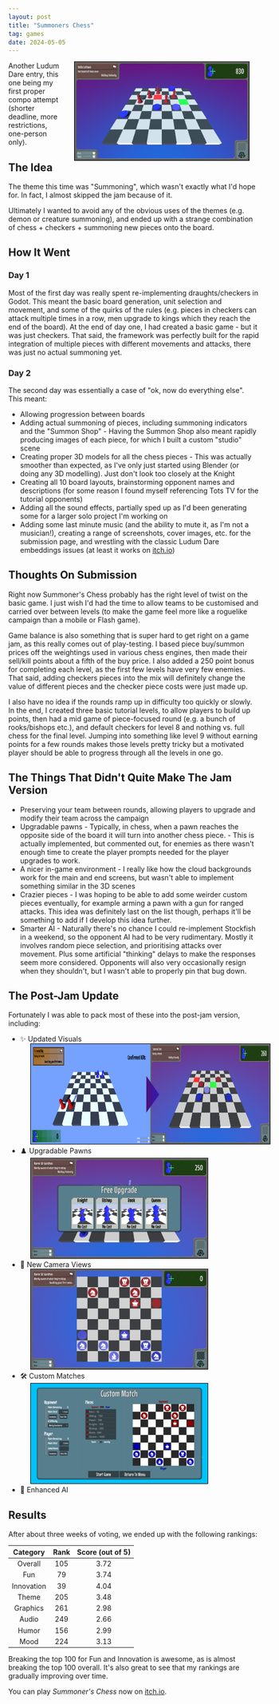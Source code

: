 ```yaml
---
layout: post
title: "Summoners Chess"
tag: games
date: 2024-05-05
---
```


[<img style="float: right; border: 1px solid black" alt="WBTD Screenshot." hspace="20" src="/assets/posts/summoners_chess/cover.png" width="350px">](/assets/posts/summoners_chess/cover.png)

Another Ludum Dare entry, this one being my first proper compo attempt (shorter deadline, more restrictions, one-person only).

## The Idea
The theme this time was "Summoning", which wasn't exactly what I'd hope for. In fact, I almost skipped the jam because of it.

Ultimately I wanted to avoid any of the obvious uses of the themes (e.g. demon or creature summoning), and ended up with a strange combination of chess + checkers + summoning new pieces onto the board.

## How It Went
### Day 1
Most of the first day was really spent re-implementing draughts/checkers in Godot. This meant the basic board generation, unit selection and movement, and some of the quirks of the rules (e.g. pieces in checkers can attack multiple times in a row, men upgrade to kings which they reach the end of the board). At the end of day one, I had created a basic game - but it was just checkers. That said, the framework was perfectly built for the rapid integration of multiple pieces with different movements and attacks, there was just no actual summoning yet.

### Day 2
The second day was essentially a case of "ok, now do everything else". This meant:

- Allowing progression between boards
- Adding actual summoning of pieces, including summoning indicators and the "Summon Shop"
        - Having the Summon Shop also meant rapidly producing images of each piece, for which I built a custom "studio" scene
- Creating proper 3D models for all the chess pieces
        - This was actually smoother than expected, as I've only just started using Blender (or doing any 3D modelling). Just don't look too closely at the Knight
- Creating all 10 board layouts, brainstorming opponent names and descriptions (for some reason I found myself referencing Tots TV for the tutorial opponents)
- Adding all the sound effects, partially sped up as I'd been generating some for a larger solo project I'm working on
- Adding some last minute music (and the ability to mute it, as I'm not a musician!), creating a range of screenshots, cover images, etc. for the submission page, and wrestling with the classic Ludum Dare embeddings issues (at least it works on [itch.io](https://mattravenhall.itch.io/summoners-chess))

## Thoughts On Submission
Right now Summoner's Chess probably has the right level of twist on the basic game. I just wish I'd had the time to allow teams to be customised and carried over between levels (to make the game feel more like a roguelike campaign than a mobile or Flash game).

Game balance is also something that is super hard to get right on a game jam, as this really comes out of play-testing. I based piece buy/summon prices off the weightings used in various chess engines, then made their sell/kill points about a fifth of the buy price. I also added a 250 point bonus for completing each level, as the first few levels have very few enemies. That said, adding checkers pieces into the mix will definitely change the value of different pieces and the checker piece costs were just made up.

I also have no idea if the rounds ramp up in difficulty too quickly or slowly. In the end, I created three basic tutorial levels, to allow players to build up points, then had a mid game of piece-focused round (e.g. a bunch of rooks/bishops etc.), and default checkers for level 8 and nothing vs. full chess for the final level. Jumping into something like level 9 without earning points for a few rounds makes those levels pretty tricky but a motivated player should be able to progress through all the levels in one go.

## The Things That Didn't Quite Make The Jam Version
- Preserving your team between rounds, allowing players to upgrade and modify their team across the campaign
- Upgradable pawns
        - Typically, in chess, when a pawn reaches the opposite side of the board it will turn into another chess piece.
        - This is actually implemented, but commented out, for enemies as there wasn't enough time to create the player prompts needed for the player upgrades to work.
- A nicer in-game environment
        - I really like how the cloud backgrounds work for the main and end screens, but wasn't able to implement something similar in the 3D scenes
- Crazier pieces
        - I was hoping to be able to add some weirder custom pieces eventually, for example arming a pawn with a gun for ranged attacks. This idea was definitely last on the list though, perhaps it'll be something to add if I develop this idea further.
- Smarter AI
        - Naturally there's no chance I could re-implement Stockfish in a weekend, so the opponent AI had to be very rudimentary. Mostly it involves random piece selection, and prioritising attacks over movement. Plus some artificial "thinking" delays to make the responses seem more considered. Opponents will also very occasionally resign when they shouldn't, but I wasn't able to properly pin that bug down.

## The Post-Jam Update
Fortunately I was able to pack most of these into the post-jam version, including:
- ✨ Updated Visuals
[<img style="border: 1px solid black" alt="Updated Visuals" hspace="20" src="/assets/posts/summoners_chess/updated_visuals.png" height="200px">](/assets/posts/summoners_chess/updated_visuals.png)
- ♟️ Upgradable Pawns
[<img style="border: 1px solid black" alt="Upgradable Pawns" hspace="20" src="/assets/posts/summoners_chess/upgradable_pawns.png" height="200px">](/assets/posts/summoners_chess/upgradable_pawns.png)
- 🎥 New Camera Views
[<img style="border: 1px solid black" alt="Camera Views" hspace="20" src="/assets/posts/summoners_chess/camera_views.png" height="200px">](/assets/posts/summoners_chess/camera_views.png)
- 🛠️ Custom Matches
[<img style="border: 1px solid black" alt="Custom Matches" hspace="20" src="/assets/posts/summoners_chess/custom_match.png" height="200px">](/assets/posts/summoners_chess/custom_match.png)
- 🤖 Enhanced AI

## Results
 After about three weeks of voting, we ended up with the following rankings:

| Category | Rank | Score (out of 5) |
| :------: | :--: | :--------------: |
| Overall | 105 | 3.72 |
| Fun | 79 | 3.74 |
| Innovation | 39 | 4.04 |
| Theme | 205 | 3.48 |
| Graphics | 261 | 2.98 |
| Audio | 249 | 2.66 |
| Humor | 156 | 2.99 |
| Mood | 224 | 3.13 |

Breaking the top 100 for Fun and Innovation is awesome, as is almost breaking the top 100 overall. It's also great to see that my rankings are gradually improving over time.

You can play *Summoner's Chess* now on [itch.io](https://mattravenhall.itch.io/summoners-chess).
